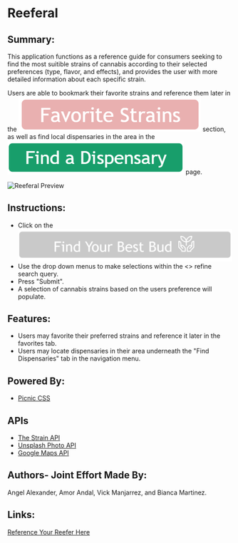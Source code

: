 # Reeferal

## Summary:
This application functions as a reference guide for consumers seeking to find the most suitible strains of cannabis according to their selected preferences (type, flavor, and effects), and provides the user with more detailed information about each specific strain.

Users are able to bookmark their favorite strains and reference them later in the ![Favorite Strains](Assets/favorites.png) section, as well as find local dispensaries in the area in the ![Find a Dispensary](Assets/dispensary.png) page.

![Reeferal Preview]()

## Instructions:
* Click on the ![Find Button](Assets/findBtn.png)
* Use the drop down menus to make selections within the <> refine search query.
* Press "Submit".
* A selection of cannabis strains based on the users preference will populate.

## Features:
* Users may favorite their preferred strains and reference it later in the favorites tab.
* Users may locate dispensaries in their area underneath the "Find Dispensaries" tab in the navigation menu.

## Powered By:
* [Picnic CSS](https://picnicss.com/)

## APIs
* [The Strain API](https://strains.evanbusse.com/)
* [Unsplash Photo API](https://unsplash.com/developers)
* [Google Maps API](https://developers.google.com/maps/documentation)


## Authors- Joint Effort Made By:
Angel Alexander, Amor Andal, Vick Manjarrez, and Bianca Martinez.


## Links:

[Reference Your Reefer Here](https://analexander.github.io/Project-1/)
